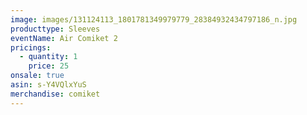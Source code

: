 ```yaml
---
image: images/131124113_1801781349979779_28384932434797186_n.jpg
producttype: Sleeves
eventName: Air Comiket 2
pricings:
  - quantity: 1
    price: 25
onsale: true
asin: s-Y4VQlxYuS
merchandise: comiket
---
```

